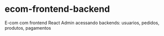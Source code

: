 # ecom-frontend-backend
E-com com frontend React Admin acessando backends: usuarios, pedidos, produtos, pagamentos

